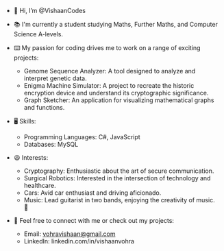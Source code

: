 - 👋 Hi, I’m @VishaanCodes
- 📚 I'm currently a student studying Maths, Further Maths, and Computer Science A-levels.

- ⌨️ My passion for coding drives me to work on a range of exciting projects:
   - Genome Sequence Analyzer: A tool designed to analyze and interpret genetic data.
   - Enigma Machine Simulator: A project to recreate the historic encryption device and understand its cryptographic significance.
   - Graph Sketcher: An application for visualizing mathematical graphs and functions.

- 🖥️ Skills:
   - Programming Languages: C#, JavaScript
   - Databases: MySQL
  
- 😆 Interests:
   - Cryptography: Enthusiastic about the art of secure communication.
   - Surgical Robotics: Interested in the intersection of technology and healthcare.
   - Cars: Avid car enthusiast and driving aficionado.
   - Music: Lead guitarist in two bands, enjoying the creativity of music. 🎸

- 🤝 Feel free to connect with me or check out my projects:
   - Email: vohravishaan@gmail.com
   - LinkedIn: linkedin.com/in/vishaanvohra


<!---
VishaanVohra/VishaanVohra is a ✨ special ✨ repository because its `README.md` (this file) appears on your GitHub profile.
You can click the Preview link to take a look at your changes.
--->
